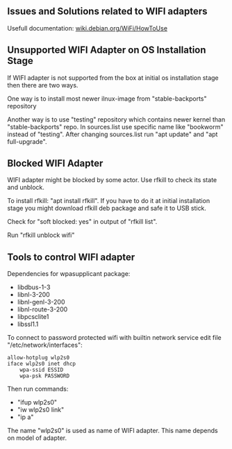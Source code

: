 ## Issues and Solutions related to WIFI adapters

Usefull documentation: [wiki.debian.org/WiFi/HowToUse](https://wiki.debian.org/WiFi/HowToUse)

## Unsupported WIFI Adapter on OS Installation Stage

If WIFI adapter is not supported from the box at initial os installation stage then there are two ways.

One way is to install most newer ilnux-image from "stable-backports" repository

Another way is to use "testing" repository which contains newer kernel than "stable-backports" repo.
In sources.list use specific name like "bookworm" instead of "testing". After changing sources.list
run "apt update" and "apt full-upgrade".

## Blocked WIFI Adapter

WIFI adapter might be blocked by some actor. Use rfkill to check its state and unblock.

To install rfkill: "apt install rfkill". If you have to do it at initial installation stage you
might download rfkill deb package and safe it to USB stick.

Check for "soft blocked: yes" in output of "rfkill list".

Run "rfkill unblock wifi"

## Tools to control WIFI adapter

Dependencies for wpasupplicant package:
 - libdbus-1-3
 - libnl-3-200
 - libnl-genl-3-200
 - libnl-route-3-200
 - libpcsclite1
 - libssl1.1

To connect to password protected wifi with builtin network service
edit file "/etc/network/interfaces":

    allow-hotplug wlp2s0
    iface wlp2s0 inet dhcp
        wpa-ssid ESSID
        wpa-psk PASSWORD

Then run commands:
- "ifup wlp2s0"
- "iw wlp2s0 link"
- "ip a"

The name "wlp2s0" is used as name of WIFI adapter. This name depends on model of adapter.
